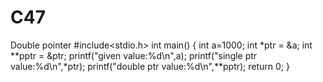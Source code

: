 # C47
Double pointer
#include<stdio.h>
int main()
{
   int a=1000;
   int *ptr = &a;
   int **pptr = &ptr;
   printf("given value:%d\n",a);
   printf("single ptr value:%d\n",*ptr);
   printf("double ptr value:%d\n",**pptr);
    return 0;
}

